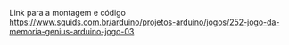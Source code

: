 Link para a montagem e código
https://www.squids.com.br/arduino/projetos-arduino/jogos/252-jogo-da-memoria-genius-arduino-jogo-03
